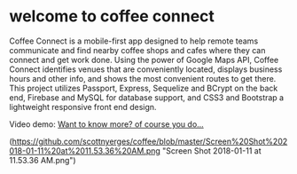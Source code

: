 # welcome to coffee connect #

Coffee Connect is a mobile-first app designed to help remote teams communicate and find nearby coffee shops and cafes where they can connect and get work done. Using the power of Google Maps API, Coffee Connect identifies venues that are conveniently located, displays business hours and other info, and shows the most convenient routes to get there. This project utilizes Passport, Express, Sequelize and BCrypt on the back end, Firebase and MySQL for database support, and CSS3 and Bootstrap a lightweight responsive front end design.

Video demo: [Want to know more? of course you do...](https://spark.adobe.com/video/E3bDuNy0Pdthc)

(https://github.com/scottnyerges/coffee/blob/master/Screen%20Shot%202018-01-11%20at%2011.53.36%20AM.png "Screen Shot 2018-01-11 at 11.53.36 AM.png")
